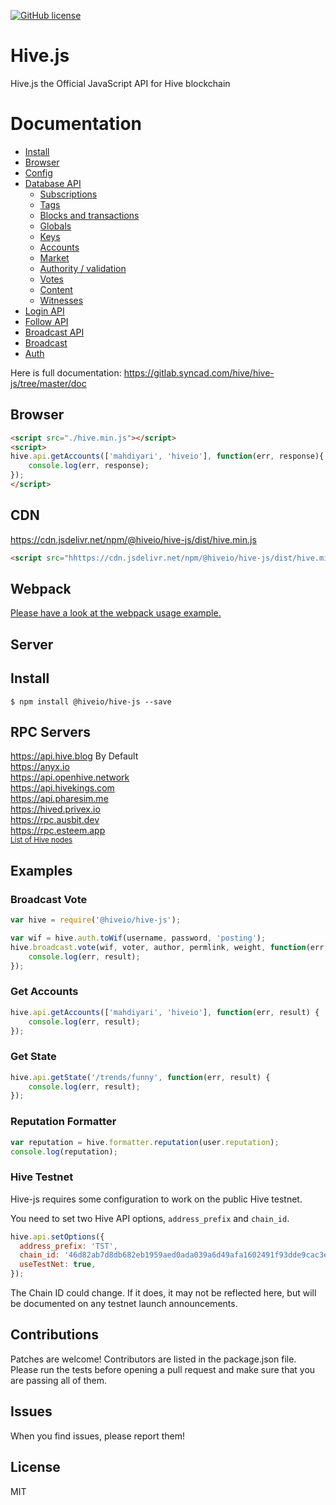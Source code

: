 [![GitHub license](https://img.shields.io/badge/license-MIT-blue.svg)](https://gitlab.syncad.com/hive/hive-js/blob/master/LICENSE)

# Hive.js
Hive.js the Official JavaScript API for Hive blockchain

# Documentation

- [Install](https://gitlab.syncad.com/hive/hive-js/tree/master/doc#install)
- [Browser](https://gitlab.syncad.com/hive/hive-js/tree/master/doc#browser)
- [Config](https://gitlab.syncad.com/hive/hive-js/tree/master/doc#config)
- [Database API](https://gitlab.syncad.com/hive/hive-js/tree/master/doc#api)
    - [Subscriptions](https://gitlab.syncad.com/hive/hive-js/tree/master/doc#subscriptions)
    - [Tags](https://gitlab.syncad.com/hive/hive-js/tree/master/doc#tags)
    - [Blocks and transactions](https://gitlab.syncad.com/hive/hive-js/tree/master/doc#blocks-and-transactions)
    - [Globals](https://gitlab.syncad.com/hive/hive-js/tree/master/doc#globals)
    - [Keys](https://gitlab.syncad.com/hive/hive-js/tree/master/doc#keys)
    - [Accounts](https://gitlab.syncad.com/hive/hive-js/tree/master/doc#accounts)
    - [Market](https://gitlab.syncad.com/hive/hive-js/tree/master/doc#market)
    - [Authority / validation](https://gitlab.syncad.com/hive/hive-js/tree/master/doc#authority--validation)
    - [Votes](https://gitlab.syncad.com/hive/hive-js/tree/master/doc#votes)
    - [Content](https://gitlab.syncad.com/hive/hive-js/tree/master/doc#content)
    - [Witnesses](https://gitlab.syncad.com/hive/hive-js/tree/master/doc#witnesses)
- [Login API](https://gitlab.syncad.com/hive/hive-js/tree/master/doc#login)
- [Follow API](https://gitlab.syncad.com/hive/hive-js/tree/master/doc#follow-api)
- [Broadcast API](https://gitlab.syncad.com/hive/hive-js/tree/master/doc#broadcast-api)
- [Broadcast](https://gitlab.syncad.com/hive/hive-js/tree/master/doc#broadcast)
- [Auth](https://gitlab.syncad.com/hive/hive-js/tree/master/doc#auth)


Here is full documentation:
https://gitlab.syncad.com/hive/hive-js/tree/master/doc

## Browser
```html
<script src="./hive.min.js"></script>
<script>
hive.api.getAccounts(['mahdiyari', 'hiveio'], function(err, response){
    console.log(err, response);
});
</script>
```

## CDN
https://cdn.jsdelivr.net/npm/@hiveio/hive-js/dist/hive.min.js<br/>
```html
<script src="hhttps://cdn.jsdelivr.net/npm/@hiveio/hive-js/dist/hive.min.js"></script>
```

## Webpack
[Please have a look at the webpack usage example.](https://gitlab.syncad.com/hive/hive-js/blob/master/examples/webpack-example)

## Server
## Install
```
$ npm install @hiveio/hive-js --save
```

## RPC Servers
https://api.hive.blog By Default<br/>
https://anyx.io<br/>
https://api.openhive.network<br/>
https://api.hivekings.com<br/>
https://api.pharesim.me<br/>
https://hived.privex.io<br/>
https://rpc.ausbit.dev<br/>
https://rpc.esteem.app<br/>
<sub>[List of Hive nodes](https://hivekings.com/nodes)</sub><br/>

## Examples
### Broadcast Vote
```js
var hive = require('@hiveio/hive-js');

var wif = hive.auth.toWif(username, password, 'posting');
hive.broadcast.vote(wif, voter, author, permlink, weight, function(err, result) {
	console.log(err, result);
});
```

### Get Accounts
```js
hive.api.getAccounts(['mahdiyari', 'hiveio'], function(err, result) {
	console.log(err, result);
});
```

### Get State
```js
hive.api.getState('/trends/funny', function(err, result) {
	console.log(err, result);
});
```

### Reputation Formatter
```js
var reputation = hive.formatter.reputation(user.reputation);
console.log(reputation);
```

### Hive Testnet
Hive-js requires some configuration to work on the public Hive testnet.

You need to set two Hive API options, `address_prefix` and `chain_id`.
```js
hive.api.setOptions({
  address_prefix: 'TST',
  chain_id: '46d82ab7d8db682eb1959aed0ada039a6d49afa1602491f93dde9cac3e8e6c32',
  useTestNet: true,
});
```

The Chain ID could change. If it does, it may not be reflected here, but will be documented on any testnet launch announcements.

## Contributions
Patches are welcome! Contributors are listed in the package.json file. Please run the tests before opening a pull request and make sure that you are passing all of them.

## Issues
When you find issues, please report them!

## License
MIT
